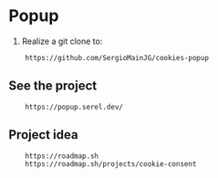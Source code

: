 # Popup

1. Realize a git clone to:

```url
    https://github.com/SergioMainJG/cookies-popup
```

## See the project

```url
    https://popup.serel.dev/
```

## Project idea

```url
    https://roadmap.sh
    https://roadmap.sh/projects/cookie-consent
```
